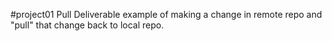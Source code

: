 #project01
Pull Deliverable example of making a change in remote repo and "pull" that change back to local repo.
